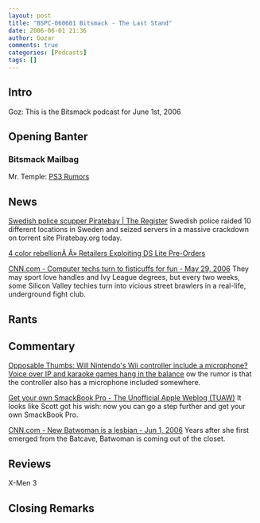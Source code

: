 ```yaml
---
layout: post
title: "BSPC-060601 Bitsmack - The Last Stand"
date: 2006-06-01 21:36
author: Gozar
comments: true
categories: [Podcasts]
tags: []
---
```

<h2>Intro</h2>
Goz: This is the Bitsmack podcast for June 1st, 2006
<h2>Opening Banter</h2>
<h3>Bitsmack Mailbag</h3>
Mr. Temple: <a rel="nofollow" title="http://www.gamespot.com/pages/news/show blog entry.php?topic id=23921409" class="external text" href="http://www.gamespot.com/pages/news/show_blog_entry.php?topic_id=23921409">PS3 Rumors</a>
<h2>News</h2>
<a rel="nofollow" title="http://www.theregister.co.uk/2006/05/31/piratebay raid/" class="external text" href="http://www.theregister.co.uk/2006/05/31/piratebay_raid/">Swedish police scupper Piratebay | The Register</a> Swedish police raided 10 different locations in Sweden and seized servers in a massive crackdown on torrent site Piratebay.org today.

<a rel="nofollow" title="http://www.4colorrebellion.com/archives/2006/05/25/retailers-exploiting-ds-lite-pre-orders/" class="external text" href="http://www.4colorrebellion.com/archives/2006/05/25/retailers-exploiting-ds-lite-pre-orders/">4 color rebellionÂ Â» Retailers Exploiting DS Lite Pre-Orders</a>

<a rel="nofollow" title="http://www.cnn.com/2006/US/05/29/fight.club.ap/index.html?section=cnn topstories" class="external text" href="http://www.cnn.com/2006/US/05/29/fight.club.ap/index.html?section=cnn_topstories">CNN.com - Computer techs turn to fisticuffs for fun - May 29, 2006</a> They may sport love handles and Ivy League degrees, but every two weeks, some Silicon Valley techies turn into vicious street brawlers in a real-life, underground fight club.
<h2>Rants</h2>
<a name="Commentary" />
<h2>Commentary</h2>
<a rel="nofollow" title="http://arstechnica.com/journals/thumbs.ars/2006/5/26/4122" class="external text" href="http://arstechnica.com/journals/thumbs.ars/2006/5/26/4122">Opposable Thumbs: Will Nintendo's Wii controller include a microphone? Voice over IP and karaoke games hang in the balance</a> ow the rumor is that the controller also has a microphone included somewhere.

<a rel="nofollow" title="http://www.tuaw.com/2006/05/25/get-your-own-smackbook-pro/" class="external text" href="http://www.tuaw.com/2006/05/25/get-your-own-smackbook-pro/">Get your own SmackBook Pro - The Unofficial Apple Weblog (TUAW)</a> It looks like Scott got his wish: now you can go a step further and get your own SmackBook Pro.

<a rel="nofollow" title="http://www.cnn.com/2006/SHOWBIZ/books/06/01/batwoman.uncloseted.ap/index.html?section=cnn topstories" class="external text" href="http://www.cnn.com/2006/SHOWBIZ/books/06/01/batwoman.uncloseted.ap/index.html?section=cnn_topstories">CNN.com - New Batwoman is a lesbian - Jun 1, 2006</a> Years after she first emerged from the Batcave, Batwoman is coming out of the closet.
<h2>Reviews</h2>
X-Men 3
<h2>Closing Remarks</h2>
